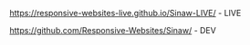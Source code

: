 https://responsive-websites-live.github.io/Sinaw-LIVE/ - LIVE

https://github.com/Responsive-Websites/Sinaw/ - DEV
